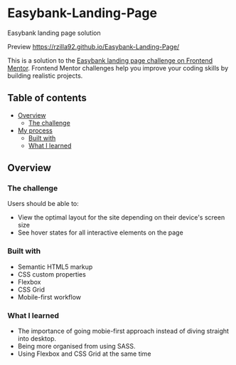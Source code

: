 # Easybank-Landing-Page
Easybank landing page solution

Preview https://rzilla92.github.io/Easybank-Landing-Page/

This is a solution to the [Easybank landing page challenge on Frontend Mentor](https://www.frontendmentor.io/challenges/easybank-landing-page-WaUhkoDN). Frontend Mentor challenges help you improve your coding skills by building realistic projects. 

## Table of contents

- [Overview](#overview)
  - [The challenge](#the-challenge)
- [My process](#my-process)
  - [Built with](#built-with)
  - [What I learned](#what-i-learned)


## Overview

### The challenge

Users should be able to:

- View the optimal layout for the site depending on their device's screen size
- See hover states for all interactive elements on the page


### Built with

- Semantic HTML5 markup
- CSS custom properties
- Flexbox
- CSS Grid
- Mobile-first workflow

### What I learned
- The importance of going mobie-first approach instead of diving straight into desktop.
- Being more organised from using SASS.
- Using Flexbox and CSS Grid at the same time



